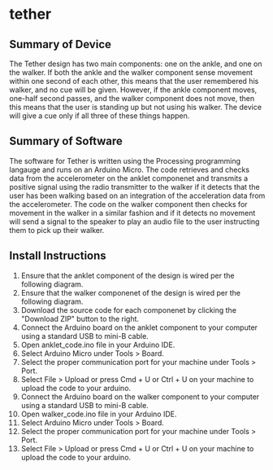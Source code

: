 # tether
## Summary of Device
The Tether design has two main components: one on the ankle, and one on the walker. If both the ankle and the walker component sense movement within one second of each other, this means that the user remembered his walker, and no cue will be given. However, if the ankle component moves, one-half second passes, and the walker component does not move, then this means that the user is standing up but not using his walker. The device will give a cue only if all three of these things happen.

## Summary of Software
The software for Tether is written using the Processing programming langauge and runs on an Arduino Micro. The code retrieves and checks data from the accelerometer on the anklet componenet and transmits a positive signal using the radio transmitter to the walker if it detects that the user has been walking based on an integration of the acceleration data from the accelerometer. The code on the walker component then checks for movement in the walker in a similar fashion and if it detects no movement will send a signal to the speaker to play an audio file to the user instructing them to pick up their walker. 

## Install Instructions
1. Ensure that the anklet component of the design is wired per the following diagram.
2. Ensure that the walker componenet of the design is wired per the following diagram.
3. Download the source code for each componenet by clicking the "Download ZIP" button to the right.
4. Connect the Arduino board on the anklet component to your computer using a standard USB to mini-B cable.
5. Open anklet_code.ino file in your Arduino IDE.
6. Select Arduino Micro under Tools > Board.
7. Select the proper communication port for your machine under Tools > Port.
8. Select File > Upload or press Cmd + U or Ctrl + U on your machine to upload the code to your arduino.
9. Connect the Arduino board on the walker component to your computer using a standard USB to mini-B cable.
10. Open walker_code.ino file in your Arduino IDE.
11. Select Arduino Micro under Tools > Board.
12. Select the proper communication port for your machine under Tools > Port.
13. Select File > Upload or press Cmd + U or Ctrl + U on your machine to upload the code to your arduino.
